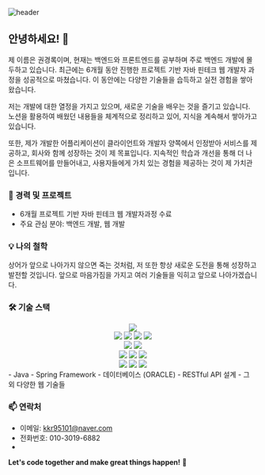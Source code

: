 ![header](https://capsule-render.vercel.app/api?type=rounded&color=gradient&text=%20%EA%B2%BD%EB%A1%9D%EC%9D%98%20github%20&height=200&fontSize=70&textBg=true)
## 안녕하세요! 🌟

제 이름은 권경록이며, 현재는 백엔드와 프론트엔드를 공부하며 주로 백엔드 개발에 몰두하고 있습니다. 최근에는 6개월 동안 진행한 프로젝트 기반 자바 핀테크 웹 개발자 과정을 성공적으로 마쳤습니다. 이 동안에는 다양한 기술들을 습득하고 실전 경험을 쌓아왔습니다.

저는 개발에 대한 열정을 가지고 있으며, 새로운 기술을 배우는 것을 즐기고 있습니다. 노션을 활용하여 배웠던 내용들을 체계적으로 정리하고 있어, 지식을 계속해서 쌓아가고 있습니다.

또한, 제가 개발한 어플리케이션이 클라이언트와 개발자 양쪽에서 인정받아 서비스를 제공하고, 회사와 함께 성장하는 것이 제 목표입니다. 지속적인 학습과 개선을 통해 더 나은 소프트웨어를 만들어내고, 사용자들에게 가치 있는 경험을 제공하는 것이 제 가치관입니다.

### 🚀 경력 및 프로젝트

- 6개월 프로젝트 기반 자바 핀테크 웹 개발자과정 수료
- 주요 관심 분야: 백엔드 개발, 웹 개발

### 💡 나의 철학

상어가 앞으로 나아가지 않으면 죽는 것처럼, 저 또한 항상 새로운 도전을 통해 성장하고 발전할 것입니다. 앞으로 마음가짐을 가지고 여러 기술들을 익히고 앞으로 나아가겠습니다.

### 🛠️ 기술 스택
<div align=center> 
  <img src="https://img.shields.io/badge/java-007396?style=for-the-badge&logo=java&logoColor=white"> 
  <br>
  
  <img src="https://img.shields.io/badge/html5-E34F26?style=for-the-badge&logo=html5&logoColor=white"> 
  <img src="https://img.shields.io/badge/css-1572B6?style=for-the-badge&logo=css3&logoColor=white"> 
  <img src="https://img.shields.io/badge/javascript-F7DF1E?style=for-the-badge&logo=javascript&logoColor=black"> 
  <img src="https://img.shields.io/badge/jquery-0769AD?style=for-the-badge&logo=jquery&logoColor=white">
  
  <br>
  <img src="https://img.shields.io/badge/thymeleaf-005F0F?style=for-the-badge&logo=thymeleaf&logoColor=white">
    <img src="https://img.shields.io/badge/bootstrap-7952B3?style=for-the-badge&logo=bootstrap&logoColor=white">
  <br>
  
  <img src="https://img.shields.io/badge/oracle-F80000?style=for-the-badge&logo=oracle&logoColor=white"> 
  <img src="https://img.shields.io/badge/springboot-6DB33F?style=for-the-badge&logo=springboot&logoColor=white"> 
    <img src="https://img.shields.io/badge/gradle-02303A?style=for-the-badge&logo=gradle&logoColor=white"> 
    
  <br>

  <img src="https://img.shields.io/badge/apache tomcat-F8DC75?style=for-the-badge&logo=apachetomcat&logoColor=white">
  <img src="https://img.shields.io/badge/github-181717?style=for-the-badge&logo=github&logoColor=white">
  <img src="https://img.shields.io/badge/git-F05032?style=for-the-badge&logo=git&logoColor=white">
  <br>
</div>
- Java
- Spring Framework
- 데이터베이스 (ORACLE)
- RESTful API 설계
- 그 외 다양한 웹 기술들

### 📫 연락처

- 이메일: kkr95101@naver.com
- 전화번호: 010-3019-6882
- 
**Let's code together and make great things happen!** 🚀

